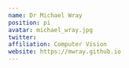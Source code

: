 ```yaml
---
name: Dr Michael Wray
position: pi
avatar: michael_wray.jpg
twitter: 
affiliation: Computer Vision
website: https://mwray.github.io
---
```

